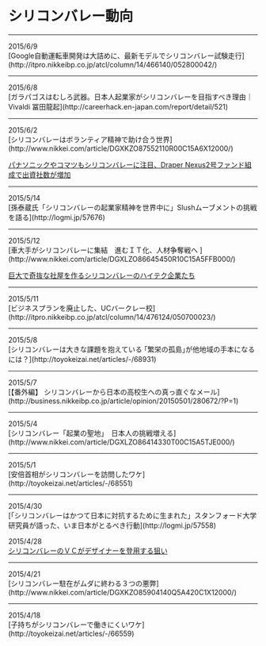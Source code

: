 # シリコンバレー動向
<hr>
2015/6/9<br>
[Google自動運転車開発は大詰めに、最新モデルでシリコンバレー試験走行](http://itpro.nikkeibp.co.jp/atcl/column/14/466140/052800042/)
<hr>
2015/6/8<br>
[ガラパゴスはむしろ武器。日本人起業家がシリコンバレーを目指すべき理由｜Vivaldi 冨田龍起](http://careerhack.en-japan.com/report/detail/521)
<hr>
2015/6/2<br>
[シリコンバレーはボランティア精神で助け合う世界](http://www.nikkei.com/article/DGXKZO87552110R00C15A6X12000/)

[パナソニックやコマツもシリコンバレーに注目、Draper Nexus2号ファンド組成で出資社数が増加]()
<hr>
2015/5/14<br>
[孫泰蔵氏「シリコンバレーの起業家精神を世界中に」Slushムーブメントの挑戦を語る](http://logmi.jp/57676)
<hr>
2015/5/12<br>
[車大手がシリコンバレーに集結　進むＩＴ化、人材争奪戦へ ](http://www.nikkei.com/article/DGXLZO86645450R10C15A5FFB000/)

[巨大で奇抜な社屋を作るシリコンバレーのハイテク企業たち](http://www.zaikei.co.jp/article/20150512/248848.html)

<hr>
2015/5/11<br>
[ビジネスプランを廃止した、UCバークレー校](http://itpro.nikkeibp.co.jp/atcl/column/14/476124/050700023/)
<hr>
2015/5/8<br>
[シリコンバレーは大きな課題を抱えている
｢繁栄の孤島｣が他地域の手本になるには？](http://toyokeizai.net/articles/-/68931)
<hr>
2015/5/7<br>
[【番外編】 シリコンバレーから日本の高校生への真っ直ぐなメール](http://business.nikkeibp.co.jp/article/opinion/20150501/280672/?P=1)
<hr>
2015/5/4<br>
[シリコンバレー「起業の聖地」　日本人の挑戦増える](http://www.nikkei.com/article/DGXLZO86414330T00C15A5TJE000/)
<hr>
2015/5/1<br>
[安倍首相がシリコンバレーを訪問したワケ](http://toyokeizai.net/articles/-/68551)
<hr>
2015/4/30<br>
[「シリコンバレーはかつて日本に対抗するために生まれた」スタンフォード大学研究員が語った、いま日本がとるべき行動](http://logmi.jp/57558)

2015/4/28<br>
[シリコンバレーのＶＣがデザイナーを登用する狙い ](http://www.nikkei.com/article/DGXKZO86200380X20C15A4X12000/)
<hr>
2015/4/21<br>
[シリコンバレー駐在がムダに終わる３つの悪弊](http://www.nikkei.com/article/DGXKZO85904140Q5A420C1X12000/)
<hr>
2015/4/18<br>
[子持ちがシリコンバレーで働きにくいワケ](http://toyokeizai.net/articles/-/66559)
